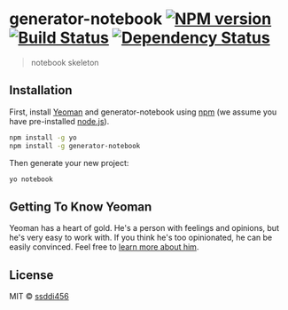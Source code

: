 # generator-notebook [![NPM version][npm-image]][npm-url] [![Build Status][travis-image]][travis-url] [![Dependency Status][daviddm-image]][daviddm-url]
> notebook  skeleton

## Installation

First, install [Yeoman](http://yeoman.io) and generator-notebook using [npm](https://www.npmjs.com/) (we assume you have pre-installed [node.js](https://nodejs.org/)).

```bash
npm install -g yo
npm install -g generator-notebook
```

Then generate your new project:

```bash
yo notebook
```

## Getting To Know Yeoman

Yeoman has a heart of gold. He&#39;s a person with feelings and opinions, but he&#39;s very easy to work with. If you think he&#39;s too opinionated, he can be easily convinced. Feel free to [learn more about him](http://yeoman.io/).

## License

MIT © [ssddi456]()


[npm-image]: https://badge.fury.io/js/generator-notebook.svg
[npm-url]: https://npmjs.org/package/generator-notebook
[travis-image]: https://travis-ci.org//generator-notebook.svg?branch=master
[travis-url]: https://travis-ci.org//generator-notebook
[daviddm-image]: https://david-dm.org//generator-notebook.svg?theme=shields.io
[daviddm-url]: https://david-dm.org//generator-notebook
